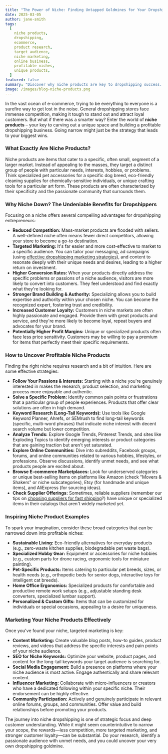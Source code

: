 ```yaml
---
title: "The Power of Niche: Finding Untapped Goldmines for Your Dropshipping Store"
date: 2025-03-05
author: jane-smith
tags:
  [
    niche products,
    dropshipping,
    ecommerce,
    product research,
    target audience,
    niche marketing,
    online business,
    profitable niches,
    unique products,
  ]
featured: false
summary: "Discover why niche products are key to dropshipping success. Learn how to find profitable niches, target specific audiences, and build a thriving online business."
image: /images/blog-niche-products.png
---
```


In the vast ocean of e-commerce, trying to be everything to everyone is a surefire way to get lost in the noise. General dropshipping stores face immense competition, making it tough to stand out and attract loyal customers. But what if there was a smarter way? Enter the world of **niche products** – your key to carving out a unique space and building a profitable dropshipping business. Going narrow might just be the strategy that leads to your biggest wins.

### What Exactly Are Niche Products?

Niche products are items that cater to a specific, often small, segment of a larger market. Instead of appealing to the masses, they target a distinct group of people with particular needs, interests, hobbies, or problems. Think specialized pet accessories for a specific dog breed, eco-friendly cleaning supplies for chemically-sensitive individuals, or unique crafting tools for a particular art form. These products are often characterized by their specificity and the passionate community that surrounds them.

### Why Niche Down? The Undeniable Benefits for Dropshippers

Focusing on a niche offers several compelling advantages for dropshipping entrepreneurs:

- **Reduced Competition:** Mass-market products are flooded with sellers. A well-defined niche often means fewer direct competitors, allowing your store to become a go-to destination.
- **Targeted Marketing:** It's far easier and more cost-effective to market to a specific audience. You can tailor your messaging, ad campaigns (using [effective dropshipping marketing strategies](/blog/dropshipping-tips.html)), and content to resonate deeply with their unique needs and desires, leading to a higher return on investment.
- **Higher Conversion Rates:** When your products directly address the specific problems or passions of a niche audience, visitors are more likely to convert into customers. They feel understood and find exactly what they're looking for.
- **Stronger Brand Building & Authority:** Specializing allows you to build expertise and authority within your chosen niche. You can become the recognized expert, fostering trust and credibility.
- **Increased Customer Loyalty:** Customers in niche markets are often highly passionate and engaged. Provide them with great products and service, and they're more likely to become loyal, repeat buyers and advocates for your brand.
- **Potentially Higher Profit Margins:** Unique or specialized products often face less price sensitivity. Customers may be willing to pay a premium for items that perfectly meet their specific requirements.

### How to Uncover Profitable Niche Products

Finding the right niche requires research and a bit of intuition. Here are some effective strategies:

- **Follow Your Passions & Interests:** Starting with a niche you're genuinely interested in makes the research, product selection, and marketing process more enjoyable and authentic.
- **Solve a Specific Problem:** Identify common pain points or frustrations that a particular group of people experiences. Products that offer clear solutions are often in high demand.
- **Keyword Research (Long-Tail Keywords):** Use tools like Google Keyword Planner, Ahrefs, or SEMrush to find long-tail keywords (specific, multi-word phrases) that indicate niche interest with decent search volume but lower competition.
- **Analyze Trends:** Explore Google Trends, Pinterest Trends, and sites like Exploding Topics to identify emerging interests or product categories that are gaining traction but aren't yet saturated.
- **Explore Online Communities:** Dive into subreddits, Facebook groups, forums, and online communities related to various hobbies, lifestyles, or professions. Observe discussions, identify unmet needs, and see what products people are excited about.
- **Browse E-commerce Marketplaces:** Look for underserved categories or unique best-selling items on platforms like Amazon (check "Movers & Shakers" or niche subcategories), Etsy (for handmade and unique items), and AliExpress (for sourcing ideas).
- **Check Supplier Offerings:** Sometimes, reliable suppliers (remember our tips on [choosing suppliers for fast shipping](/blog/fast-shipping.html)?) have unique or specialized items in their catalogs that aren't widely marketed yet.

### Inspiring Niche Product Examples

To spark your imagination, consider these broad categories that can be narrowed down into profitable niches:

- **Sustainable Living:** Eco-friendly alternatives for everyday products (e.g., zero-waste kitchen supplies, biodegradable pet waste bags).
- **Specialized Hobby Gear:** Equipment or accessories for niche hobbies (e.g., custom parts for drone racing, ergonomic tools for miniature painting).
- **Pet-Specific Products:** Items catering to particular pet breeds, sizes, or health needs (e.g., orthopedic beds for senior dogs, interactive toys for intelligent cat breeds).
- **Home Office Ergonomics:** Specialized products for comfortable and productive remote work setups (e.g., adjustable standing desk converters, specialized lumbar support).
- **Personalized & Custom Gifts:** Items that can be customized for individuals or special occasions, appealing to a desire for uniqueness.

### Marketing Your Niche Products Effectively

Once you've found your niche, targeted marketing is key:

- **Content Marketing:** Create valuable blog posts, how-to guides, product reviews, and videos that address the specific interests and pain points of your niche audience.
- **SEO for Niche Keywords:** Optimize your website, product pages, and content for the long-tail keywords your target audience is searching for.
- **Social Media Engagement:** Build a presence on platforms where your niche audience is most active. Engage authentically and share relevant content.
- **Influencer Marketing:** Collaborate with micro-influencers or creators who have a dedicated following within your specific niche. Their endorsement can be highly effective.
- **Community Participation:** Actively and genuinely participate in relevant online forums, groups, and communities. Offer value and build relationships before promoting your products.

The journey into niche dropshipping is one of strategic focus and deep customer understanding. While it might seem counterintuitive to narrow your scope, the rewards—less competition, more targeted marketing, and stronger customer loyalty—can be substantial. Do your research, identify a passionate audience with unmet needs, and you could uncover your very own dropshipping goldmine.
